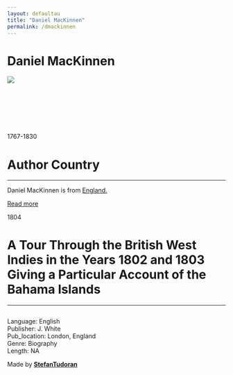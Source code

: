 ```yaml
---
layout: defaultau
title: "Daniel MacKinnen"
permalink: /dmackinnen
---
```

<!-- partial:index.partial.html -->
<div class="content">
    <h1>Daniel MacKinnen</h1>
    <div class="quote">
        <div><img src="https://t4.ftcdn.net/jpg/03/40/12/49/360_F_340124934_bz3pQTLrdFpH92ekknuaTHy8JuXgG7fi.jpg" class="logo"></div>
    </div>
    <div class="timeline">
        <div style="padding-bottom:100px;"></div>
        <div class="block">
            <div class="date right"><p class="right"> 1767-1830 </p></div>
            <div class="dot"></div>
            <div class="left first">
            <div class="author_country">
                <h1>Author Country</h1><hr>
          <div class="aclocation">  <p>Daniel MacKinnen is from <a href="http://localhost:4000/11">England.</a></p></div>
              <div class="acreadmore">  <a href="#" target="_blank">Read more</a></div>
            </div>
            </div>
        </div>
        <div class="block">
            <div class="date left"><p class="left">1804</p></div>
            <div class="dot"></div>
            <div class="right">
                <h1>A Tour Through the British West Indies in the Years 1802 and 1803 Giving a Particular Account of the Bahama Islands</h1><hr>
                <p><img src=""></p>
                <p>
                Language: English<br/>
                Publisher: J. White<br/>
                Pub_location: London, England<br/>
                Genre: Biography<br/>
                Length: NA</p>
            </div>
        </div>
        <div id="footer">
        <p id="copyright">Made by&nbsp;<strong><a href="https://www.linkedin.com/in/nicolae-stefan-tudoran-b02291127/" target="_blank">StefanTudoran</a></strong></p>
    </div>
</div>
<!-- partial -->
  <script src='https://cdnjs.cloudflare.com/ajax/libs/jquery/3.1.1/jquery.min.js'></script><script  src="assets/js/authorscript.js"></script>
